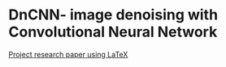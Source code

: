 # DnCNN- image denoising with Convolutional Neural Network

[Project research paper using LaTeX](https://github.com/mpc6/DnCNN-image-denoising/blob/master/DnCNN_ResNet.pdf)
